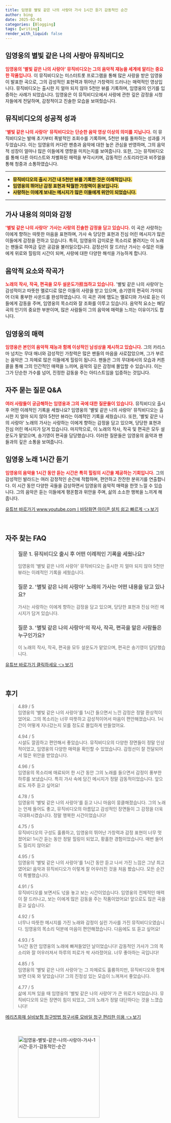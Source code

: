 ```yaml
---
title: 임영웅 별빛 같은 나의 사랑아 가사 1시간 듣기 감동적인 순간
author: bing
date: 2025-02-01
categories: [Blogging]
tags: [writing]
render_with_liquid: false
---
```



<h2 id='임영웅의 별빛 같은 나의 사랑아 뮤직비디오'>임영웅의 별빛 같은 나의 사랑아 뮤직비디오</h2>

<p><b><span style="color: #ee2323;">임영웅의 '별빛 같은 나의 사랑아' 뮤직비디오는 그의 음악적 재능을 세계에 알리는 중요한 작품입니다.</span></b> 이 뮤직비디오는 미스터트롯 프로그램을 통해 많은 사랑을 받은 임영웅이 발표한 곡으로, 그의 감성적인 표현력과 뛰어난 가창력이 드러나는 매력적인 영상입니다. 뮤직비디오는 출시한 지 얼마 되지 않아 5천만 뷰를 기록하며, 임영웅의 인기를 입증하는 사례가 되었습니다. 임영웅은 이 뮤직비디오에서 사랑에 관한 깊은 감정을 시청자들에게 전달하며, 감정적이고 진솔한 모습을 보여줬습니다.</p>

<h2 id='뮤직비디오의 성공적 성과'>뮤직비디오의 성공적 성과</h2>

<p><b><span style="color: #ee2323;">'별빛 같은 나의 사랑아' 뮤직비디오는 단순한 음악 영상 이상의 의미를 지닙니다.</span></b> 이 뮤직비디오는 발매 초기부터 폭발적인 조회수를 기록하며, 5천만 뷰를 돌파하는 성과를 거두었습니다. 이는 임영웅의 커다란 팬층과 음악에 대한 높은 관심을 반영하며, 그의 음악적 성장이 얼마나 많은 이들에게 영향을 미치는지를 보여줍니다. 또한, 그는 뮤직비디오를 통해 다른 아티스트와 차별화된 매력을 부각시키며, 감동적인 스토리라인과 비주얼을 통해 청중과 소통하였습니다.</p>

<hr />

<ul>
    <li><b><span style="background-color: #ffe066;">뮤직비디오의 출시 기간 내 5천만 뷰를 기록한 것은 이례적입니다.</span></b></li>
    <li><b><span style="background-color: #ffe066;">임영웅의 뛰어난 감정 표현과 탁월한 가창력이 돋보입니다.</span></b></li>
    <li><b><span style="background-color: #ffe066;">사랑하는 이에게 보내는 메시지가 많은 이들에게 위안이 되었습니다.</span></b></li>
</ul>

<hr />

<h2 id='가사 내용의 의미와 감정'>가사 내용의 의미와 감정</h2>

<p><b><span style="color: #ee2323;">'별빛 같은 나의 사랑아' 가사는 사랑의 진솔한 감정을 담고 있습니다.</span></b> 이 곡은 사랑하는 이에게 향하는 따뜻한 마음을 표현하며, 가사 속 당당한 표현과 진심 어린 메시지가 많은 이들에게 감정을 전하고 있습니다. 특히, 임영웅의 감미로운 목소리로 불려지는 이 노래는 팬들로 하여금 깊은 공감을 불러일으킵니다. 감정선이 잘 드러난 가사는 수많은 이들에게 위로와 힐링의 시간이 되며, 사랑에 대한 다양한 해석을 가능하게 합니다.</p>

<h2 id='음악적 요소와 작곡가'>음악적 요소와 작곡가</h2>

<p><b><span style="color: #ee2323;">노래의 작사, 작곡, 편곡을 모두 설운도가担当하고 있습니다.</span></b> '별빛 같은 나의 사랑아'는 감성적이고 따뜻한 멜로디로 많은 이들의 사랑을 받고 있으며, 송기영의 편곡이 가미되어 더욱 풍부한 사운드를 완성하였습니다. 이 곡은 귀에 맴도는 멜로디와 가사로 듣는 이들에게 감동을 주며, 임영웅의 목소리와 잘 조화를 이루고 있습니다. 음악적 요소는 해당 곡의 인기의 중요한 부분이며, 많은 사람들이 그의 음악에 매력을 느끼는 이유이기도 합니다.</p>

<h2 id='임영웅의 매력'>임영웅의 매력</h2>

<p><b><span style="color: #ee2323;">임영웅은 본인의 음악적 재능과 함께 이상적인 남성상을 제시하고 있습니다.</span></b> 그의 카리스마 넘치는 무대 매너와 감성적인 가창력은 많은 팬들의 마음을 사로잡았으며, 그가 부르는 음악은 그 자체로 많은 이들에게 힐링이 됩니다. 팬들은 그의 무대에서의 모습과 커튼 콜을 통해 그의 인간적인 매력을 느끼며, 음악의 깊은 감정에 몰입할 수 있습니다. 이는 그가 단순한 가수를 넘어, 진정한 감동을 주는 아티스트임을 입증하는 것입니다.</p>

<h2 id='자주 묻는 질문 Q&A'>자주 묻는 질문 Q&A</h2>

<p><b><span style="color: #ee2323;">여러 사람들이 궁금해하는 임영웅과 그의 곡에 대한 질문들이 있습니다.</span></b> 뮤직비디오 출시 후 어떤 이례적인 기록을 세웠나요? 임영웅의 '별빛 같은 나의 사랑아' 뮤직비디오는 출시한 지 얼마 되지 않아 5천만 뷰라는 이례적인 기록을 세웠습니다. 또한, '별빛 같은 나의 사랑아' 노래의 가사는 사랑하는 이에게 향하는 감정을 담고 있으며, 당당한 표현과 진심 어린 메시지가 담겨 있습니다. 마지막으로, 이 노래의 작사, 작곡 및 편곡은 모두 설운도가 맡았으며, 송기영이 편곡을 담당했습니다. 이러한 질문들은 임영웅의 음악과 팬들과의 깊은 소통을 보여줍니다.</p>

<h2 id='임영웅 노래 1시간 듣기'>임영웅 노래 1시간 듣기</h2>

<p><b><span style="color: #ee2323;">임영웅의 음악을 1시간 동안 듣는 시간은 특히 힐링의 시간을 제공하는 기회입니다.</span></b> 그의 감성적인 발라드는 여러 감정적인 순간에 적합하며, 편안하고 잔잔한 분위기를 연출합니다. 이 시간 동안 다양한 곡들을 감상하면서 임영웅의 음악적 매력을 한껏 느낄 수 있습니다. 그의 음악은 듣는 이들에게 평온함과 위안을 주며, 삶의 소소한 행복을 느끼게 해줍니다.</p>


<p><a class="click-button" title="유튜브 바로가기 www.youtube.comㅣ바탕화면 아이콘 설치 쉽고 빠르게" href="https://purplelist.github.io/posts/%EC%9C%A0%ED%8A%9C%EB%B8%8C-%EB%B0%94%EB%A1%9C%EA%B0%80%EA%B8%B0-www.youtube.com%E3%85%A3%EB%B0%94%ED%83%95%ED%99%94%EB%A9%B4-%EC%95%84%EC%9D%B4%EC%BD%98-%EC%84%A4%EC%B9%98-%EC%89%BD%EA%B3%A0-%EB%B9%A0%EB%A5%B4%EA%B2%8C/" rel="dofollow">유튜브 바로가기 www.youtube.comㅣ바탕화면 아이콘 설치 쉽고 빠르게 👈 보기</a></p><br>
<h2 id='자주_찾는_FAQ'>자주 찾는 FAQ</h2>
<div itemscope="" itemtype="https://schema.org/FAQPage"> 
<blockquote> 
<div itemscope="" itemprop="mainEntity" itemtype="https://schema.org/Question"> 
<h3 itemprop="name">질문 1. 뮤직비디오 출시 후 어떤 이례적인 기록을 세웠나요?</h3> 
<div itemscope="" itemprop="acceptedAnswer" itemtype="https://schema.org/Answer"> 
<span itemprop="text"> 
<p>임영웅의 '별빛 같은 나의 사랑아' 뮤직비디오는 출시한 지 얼마 되지 않아 5천만 뷰라는 이례적인 기록을 세웠습니다.</p> 
</span> 
</div> 
</div> 
<div itemscope="" itemprop="mainEntity" itemtype="https://schema.org/Question"> 
<h3 itemprop="name">질문 2. '별빛 같은 나의 사랑아' 노래의 가사는 어떤 내용을 담고 있나요?</h3> 
<div itemscope="" itemprop="acceptedAnswer" itemtype="https://schema.org/Answer"> 
<span itemprop="text"> 
<p>가사는 사랑하는 이에게 향하는 감정을 담고 있으며, 당당한 표현과 진심 어린 메시지가 담겨 있습니다.</p> 
</span> 
</div> 
</div> 
<div itemscope="" itemprop="mainEntity" itemtype="https://schema.org/Question"> 
<h3 itemprop="name">질문 3. '별빛 같은 나의 사랑아'의 작사, 작곡, 편곡을 맡은 사람들은 누구인가요?</h3> 
<div itemscope="" itemprop="acceptedAnswer" itemtype="https://schema.org/Answer"> 
<span itemprop="text"> 
<p>이 노래의 작사, 작곡, 편곡을 모두 설운도가 맡았으며, 편곡은 송기영이 담당했습니다.</p> 
</span> 
</div> 
</div> 
</blockquote> 
</div>
<p><a class="click-button" title="유튜브 바로가기 클릭하세요" href="https://purplelist.github.io/posts/%EC%9C%A0%ED%8A%9C%EB%B8%8C-%EB%B0%94%EB%A1%9C%EA%B0%80%EA%B8%B0-%ED%81%B4%EB%A6%AD%ED%95%98%EC%84%B8%EC%9A%94/" rel="dofollow">유튜브 바로가기 클릭하세요 👈 보기</a></p><br>
<h2 id='후기'>후기</h2>
<div itemscope itemtype="https://schema.org/Product">
  <blockquote>
  <div itemprop="review" itemscope itemtype="https://schema.org/Review">
      <div itemprop="reviewRating" itemscope itemtype="https://schema.org/Rating"> <span itemprop="ratingValue">4.89</span> / <span itemprop="bestRating">5</span> </div>
      <span itemprop="reviewBody">임영웅의 '별빛 같은 나의 사랑아'를 1시간 들으면서 느낀 감정은 정말 환상적이었어요. 그의 목소리는 너무 따뜻하고 감성적이어서 마음이 편안해졌습니다. 1시간이 어떻게 지나갔는지 모를 정도로 몰입하게 만들었어요.</span>
  </div>
  <br>
  <div itemprop="review" itemscope itemtype="https://schema.org/Review">
      <div itemprop="reviewRating" itemscope itemtype="https://schema.org/Rating"> <span itemprop="ratingValue">4.94</span> / <span itemprop="bestRating">5</span> </div>
      <span itemprop="reviewBody">시설도 깔끔하고 편안해서 좋았습니다. 뮤직비디오의 다양한 장면들이 정말 인상적이었고, 임영웅의 다양한 매력을 확인할 수 있었습니다. 감정선이 잘 전달되어서 많은 위안을 받았습니다.</span>
  </div>
  <br>
  <div itemprop="review" itemscope itemtype="https://schema.org/Review">
      <div itemprop="reviewRating" itemscope itemtype="https://schema.org/Rating"> <span itemprop="ratingValue">4.96</span> / <span itemprop="bestRating">5</span> </div>
      <span itemprop="reviewBody">임영웅의 목소리에 매료되어 한 시간 동안 그의 노래를 들으면서 감정이 풍부한 하루를 보냈습니다. 특히 가사 속에 담긴 메시지가 정말 감동적이었습니다. 앞으로도 자주 듣고 싶어요!</span>
  </div>
  <br>
  <div itemprop="review" itemscope itemtype="https://schema.org/Review">
      <div itemprop="reviewRating" itemscope itemtype="https://schema.org/Rating"> <span itemprop="ratingValue">4.78</span> / <span itemprop="bestRating">5</span> </div>
      <span itemprop="reviewBody">임영웅의 '별빛 같은 나의 사랑아'를 듣고 나니 마음이 뭉클해졌습니다. 그의 노래는 언제 들어도 좋고, 뮤직비디오의 아름답고 감성적인 장면들이 그 감정을 더욱 극대화시켰습니다. 정말 행복한 시간이었습니다!</span>
  </div>
  <br>
  <div itemprop="review" itemscope itemtype="https://schema.org/Review">
      <div itemprop="reviewRating" itemscope itemtype="https://schema.org/Rating"> <span itemprop="ratingValue">4.75</span> / <span itemprop="bestRating">5</span> </div>
      <span itemprop="reviewBody">뮤직비디오의 구성도 훌륭하고, 임영웅의 뛰어난 가창력과 감정 표현이 너무 멋졌어요! 1시간 듣는 동안 정말 힐링이 되었고, 황홀한 경험이었습니다. 매번 들어도 질리지 않아요!</span>
  </div>
  <br>
  <div itemprop="review" itemscope itemtype="https://schema.org/Review">
      <div itemprop="reviewRating" itemscope itemtype="https://schema.org/Rating"> <span itemprop="ratingValue">4.95</span> / <span itemprop="bestRating">5</span> </div>
      <span itemprop="reviewBody">임영웅의 '별빛 같은 나의 사랑아'를 1시간 동안 듣고 나서 가진 느낌은 그냥 최고였어요! 음악과 뮤직비디오가 이렇게 잘 어우러진 것을 처음 봤습니다. 모든 순간이 특별했습니다.</span>
  </div>
  <br>
  <div itemprop="review" itemscope itemtype="https://schema.org/Review">
      <div itemprop="reviewRating" itemscope itemtype="https://schema.org/Rating"> <span itemprop="ratingValue">4.91</span> / <span itemprop="bestRating">5</span> </div>
      <span itemprop="reviewBody">뮤직비디오를 보면서도 넋을 놓고 보는 시간이었습니다. 임영웅의 전체적인 매력이 잘 드러나고, 보는 이에게 많은 감동을 주는 작품이었어요! 앞으로도 많은 곡을 듣고 싶습니다.</span>
  </div>
  <br>
  <div itemprop="review" itemscope itemtype="https://schema.org/Review">
      <div itemprop="reviewRating" itemscope itemtype="https://schema.org/Rating"> <span itemprop="ratingValue">4.92</span> / <span itemprop="bestRating">5</span> </div>
      <span itemprop="reviewBody">너무나 따뜻한 메시지를 가진 노래와 감정이 실린 가사를 가진 뮤직비디오였습니다. 임영웅의 목소리 덕분에 마음이 편안해졌습니다. 다음에도 또 듣고 싶어요!</span>
  </div>
  <br>
  <div itemprop="review" itemscope itemtype="https://schema.org/Review">
      <div itemprop="reviewRating" itemscope itemtype="https://schema.org/Rating"> <span itemprop="ratingValue">4.93</span> / <span itemprop="bestRating">5</span> </div>
      <span itemprop="reviewBody">1시간 동안 임영웅의 노래에 빠져들었던 날이었습니다! 감동적인 가사가 그의 목소리와 잘 어우러져서 하루의 피로가 싹 사라졌어요. 너무 좋아하는 곡입니다!</span>
  </div>
  <br>
  <div itemprop="review" itemscope itemtype="https://schema.org/Review">
      <div itemprop="reviewRating" itemscope itemtype="https://schema.org/Rating"> <span itemprop="ratingValue">4.85</span> / <span itemprop="bestRating">5</span> </div>
      <span itemprop="reviewBody">임영웅의 '별빛 같은 나의 사랑아'는 그 자체로도 훌륭하지만, 뮤직비디오와 함께 보면 더욱 와 닿았습니다! 그의 진정성 있는 모습이 느껴져서 좋았습니다.</span>
  </div>
  <br>
  <div itemprop="review" itemscope itemtype="https://schema.org/Review">
      <div itemprop="reviewRating" itemscope itemtype="https://schema.org/Rating"> <span itemprop="ratingValue">4.77</span> / <span itemprop="bestRating">5</span> </div>
      <span itemprop="reviewBody">삶에 지쳐 있을 때 임영웅의 '별빛 같은 나의 사랑아'가 큰 위로가 되었습니다. 뮤직비디오의 모든 장면이 힘이 되었고, 그의 노래가 정말 대단하다는 것을 느꼈습니다!</span>
  </div>
  </blockquote>
</div>
<p><a class="click-button" title="메리츠화재 실비보험 청구방법 청구서류 모바일 청구 편리한 이용" href="https://purplelist.github.io/posts/%EB%A9%94%EB%A6%AC%EC%B8%A0%ED%99%94%EC%9E%AC-%EC%8B%A4%EB%B9%84%EB%B3%B4%ED%97%98-%EC%B2%AD%EA%B5%AC%EB%B0%A9%EB%B2%95-%EC%B2%AD%EA%B5%AC%EC%84%9C%EB%A5%98-%EB%AA%A8%EB%B0%94%EC%9D%BC-%EC%B2%AD%EA%B5%AC-%ED%8E%B8%EB%A6%AC%ED%95%9C-%EC%9D%B4%EC%9A%A9/" rel="dofollow">메리츠화재 실비보험 청구방법 청구서류 모바일 청구 편리한 이용 👈 보기</a></p><br>
<figure class="image"><img src="https://purplelist.github.io/assets/img/thumbnail/임영웅-별빛-같은-나의-사랑아-가사-1시간-듣기-감동적인-순간.webp" alt="임영웅-별빛-같은-나의-사랑아-가사-1시간-듣기-감동적인-순간" width="256" height="256"></figure>